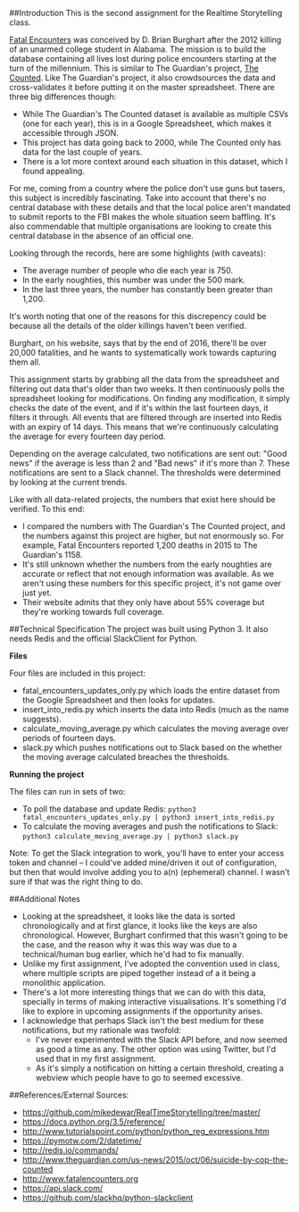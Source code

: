 ##Introduction
This is the second assignment for the Realtime Storytelling class.

[Fatal Encounters](http://www.fatalencounters.org) was conceived by D. Brian Burghart after the 2012 killing of an unarmed college student in Alabama. The mission is to build the database containing all lives lost during police encounters starting at the turn of the millennium. This is similar to The Guardian's project, [The Counted](http://www.theguardian.com/us-news/2015/oct/06/suicide-by-cop-the-counted). Like The Guardian's project, it also crowdsources the data and cross-validates it before putting it on the master spreadsheet. There are three big differences though:

- While The Guardian's The Counted dataset is available as multiple CSVs (one for each year), this is in a Google Spreadsheet, which makes it accessible through JSON. 
- This project has data going back to 2000, while The Counted only has data for the last couple of years. 
- There is a lot more context around each situation in this dataset, which I found appealing. 

For me, coming from a country where the police don't use guns but tasers, this subject is incredibly fascinating. Take into account that there's no central database with these details and that the local police aren't mandated to submit reports to the FBI makes the whole situation seem baffling. It's also commendable that multiple organisations are looking to create this central database in the absence of an official one.

Looking through the records, here are some highlights (with caveats): 
- The average number of people who die each year is 750. 
- In the early noughties, this number was under the 500 mark. 
- In the last three years, the number has constantly been greater than 1,200. 

It's worth noting that one of the reasons for this discrepency could be because all the details of the older killings haven't been verified. 

Burghart, on his website, says that by the end of 2016, there'll be over 20,000 fatalities, and he wants to systematically work towards capturing them all. 

This assignment starts by grabbing all the data from the spreadsheet and filtering out data that's older than two weeks. It then continuously polls the spreadsheet looking for modifications. On finding any modification, it simply checks the date of the event, and if it's within the last fourteen days, it filters it through. All events that are filtered through are inserted into Redis with an expiry of 14 days. This means that we're continuously calculating the average for every fourteen day period. 

Depending on the average calculated, two notifications are sent out: "Good news" if the average is less than 2 and "Bad news" if it's more than 7. These notifications are sent to a Slack channel. The thresholds were determined by looking at the current trends. 

Like with all data-related projects, the numbers that exist here should be verified. To this end: 
- I compared the numbers with The Guardian's The Counted project, and the numbers against this project are higher, but not enormously so. For example, Fatal Encounters reported 1,200 deaths in 2015 to The Guardian's 1158. 
- It's still unknown whether the numbers from the early noughties are accurate or reflect that not enough information was available. As we aren't using these numbers for this specific project, it's not game over just yet.
- Their website admits that they only have about 55% coverage but they're working towards full coverage. 

##Technical Specification 
The project was built using Python 3. 
It also needs Redis and the official SlackClient for Python.

**Files**

Four files are included in this project:
- fatal_encounters_updates_only.py which loads the entire dataset from the Google Spreadsheet and then looks for updates. 
- insert_into_redis.py which inserts the data into Redis (much as the name suggests). 
- calculate_moving_average.py which calculates the moving average over periods of fourteen days. 
- slack.py which pushes notifications out to Slack based on the whether the moving average calculated breaches the thresholds. 

**Running the project**

The files can run in sets of two: 
- To poll the database and update Redis:
`python3 fatal_encounters_updates_only.py | python3 insert_into_redis.py`
- To calculate the moving averages and push the notifications to Slack: 
`python3 calculate_moving_average.py | python3 slack.py`

Note: To get the Slack integration to work, you'll have to enter your access token and channel – I could've added mine/driven it out of configuration, but then that would involve adding you to a(n) (ephemeral) channel. I wasn't sure if that was the right thing to do. 

##Additional Notes
- Looking at the spreadsheet, it looks like the data is sorted chronologically and at first glance, it looks like the keys are also chronological. However, Burghart confirmed that this wasn't going to be the case, and the reason why it was this way was due to a technical/human bug earlier, which he'd had to fix manually. 
- Unlike my first assignment, I've adopted the convention used in class, where multiple scripts are piped together instead of a it being a monolithic application. 
- There's a lot more interesting things that we can do with this data, specially in terms of making interactive visualisations. It's something I'd like to explore in upcoming assignments if the opportunity arises. 
- I acknowledge that perhaps Slack isn't the best medium for these notifications, but my rationale was twofold:
  - I've never experimented with the Slack API before, and now seemed as good a time as any. The other option was using Twitter, but I'd used that in my first assignment. 
  - As it's simply a notification on hitting a certain threshold, creating a webview which people have to go to seemed excessive. 

##References/External Sources:
- https://github.com/mikedewar/RealTimeStorytelling/tree/master/
- https://docs.python.org/3.5/reference/
- http://www.tutorialspoint.com/python/python_reg_expressions.htm
- https://pymotw.com/2/datetime/
- http://redis.io/commands/
- http://www.theguardian.com/us-news/2015/oct/06/suicide-by-cop-the-counted
- http://www.fatalencounters.org
- https://api.slack.com/
- https://github.com/slackhq/python-slackclient
